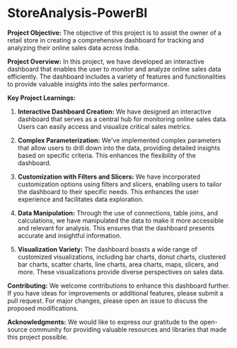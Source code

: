 # StoreAnalysis-PowerBI
 **Project Objective:**
The objective of this project is to assist the owner of a retail store in creating a comprehensive dashboard for tracking and analyzing their online sales data across India.

**Project Overview:**
In this project, we have developed an interactive dashboard that enables the user to monitor and analyze online sales data efficiently. The dashboard includes a variety of features and functionalities to provide valuable insights into the sales performance.

**Key Project Learnings:**

1. **Interactive Dashboard Creation:** We have designed an interactive dashboard that serves as a central hub for monitoring online sales data. Users can easily access and visualize critical sales metrics.

2. **Complex Parameterization:** We've implemented complex parameters that allow users to drill down into the data, providing detailed insights based on specific criteria. This enhances the flexibility of the dashboard.

3. **Customization with Filters and Slicers:** We have incorporated customization options using filters and slicers, enabling users to tailor the dashboard to their specific needs. This enhances the user experience and facilitates data exploration.

4. **Data Manipulation:** Through the use of connections, table joins, and calculations, we have manipulated the data to make it more accessible and relevant for analysis. This ensures that the dashboard presents accurate and insightful information.

5. **Visualization Variety:** The dashboard boasts a wide range of customized visualizations, including bar charts, donut charts, clustered bar charts, scatter charts, line charts, area charts, maps, slicers, and more. These visualizations provide diverse perspectives on sales data.

**Contributing:**
We welcome contributions to enhance this dashboard further. If you have ideas for improvements or additional features, please submit a pull request. For major changes, please open an issue to discuss the proposed modifications.

**Acknowledgments:**
We would like to express our gratitude to the open-source community for providing valuable resources and libraries that made this project possible.
